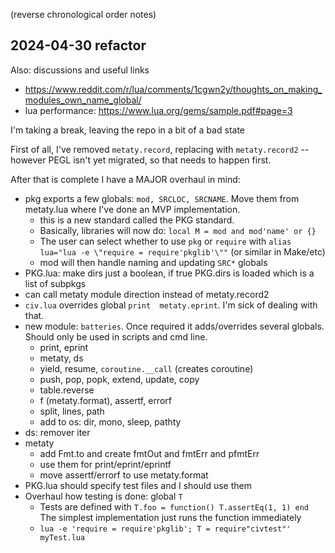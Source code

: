 (reverse chronological order notes)

## 2024-04-30 refactor

Also: discussions and useful links
* https://www.reddit.com/r/lua/comments/1cgwn2y/thoughts_on_making_modules_own_name_global/
* lua performance: https://www.lua.org/gems/sample.pdf#page=3

I'm taking a break, leaving the repo in a bit of a bad state

First of all, I've removed `metaty.record`, replacing with `metaty.record2` --
however PEGL isn't yet migrated, so that needs to happen first.

After that is complete I have a MAJOR overhaul in mind:

* pkg exports a few globals: `mod, SRCLOC, SRCNAME`. Move them from metaty.lua where
  I've done an MVP implementation.
  * this is a new standard called the PKG standard.
  * Basically, libraries will now do: `local M = mod and mod'name' or {}`
  * The user can select whether to use `pkg` or `require` with
    `alias lua="lua -e \"require = require'pkglib'\""` (or similar in Make/etc)
  * mod will then handle naming and updating `SRC*` globals
* PKG.lua: make dirs just a boolean, if true PKG.dirs is loaded which is a list of subpkgs
* can call metaty module direction instead of metaty.record2
* `civ.lua` overrides global `print  metaty.eprint`. I'm sick of dealing with that.
* new module: `batteries`. Once required it adds/overrides several globals.
  Should only be used in scripts and cmd line.
  * print, eprint
  * metaty, ds
  * yield, resume, `coroutine.__call` (creates coroutine)
  * push, pop, popk, extend, update, copy
  * table.reverse
  * f (metaty.format), assertf, errorf 
  * split, lines, path
  * add to os: dir, mono, sleep, pathty
* ds: remover iter
* metaty
  * add Fmt.to and create fmtOut and fmtErr and pfmtErr
  * use them for print/eprint/eprintf
  * move assertf/errorf to use metaty.format
* PKG.lua should specify test files and I should use them
* Overhaul how testing is done: global `T`
  * Tests are defined with `T.foo = function() T.assertEq(1, 1) end`
    The simplest implementation just runs the function immediately
  * `lua -e 'require = require'pkglib'; T = require"civtest"' myTest.lua`

